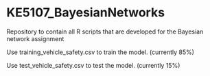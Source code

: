 # KE5107_BayesianNetworks
Repository to contain all R scripts that are developed for the Bayesian network assignment

Use training_vehicle_safety.csv to train the model. (currently 85%)

Use test_vehicle_safety.csv to test the model.  (currently 15%)
